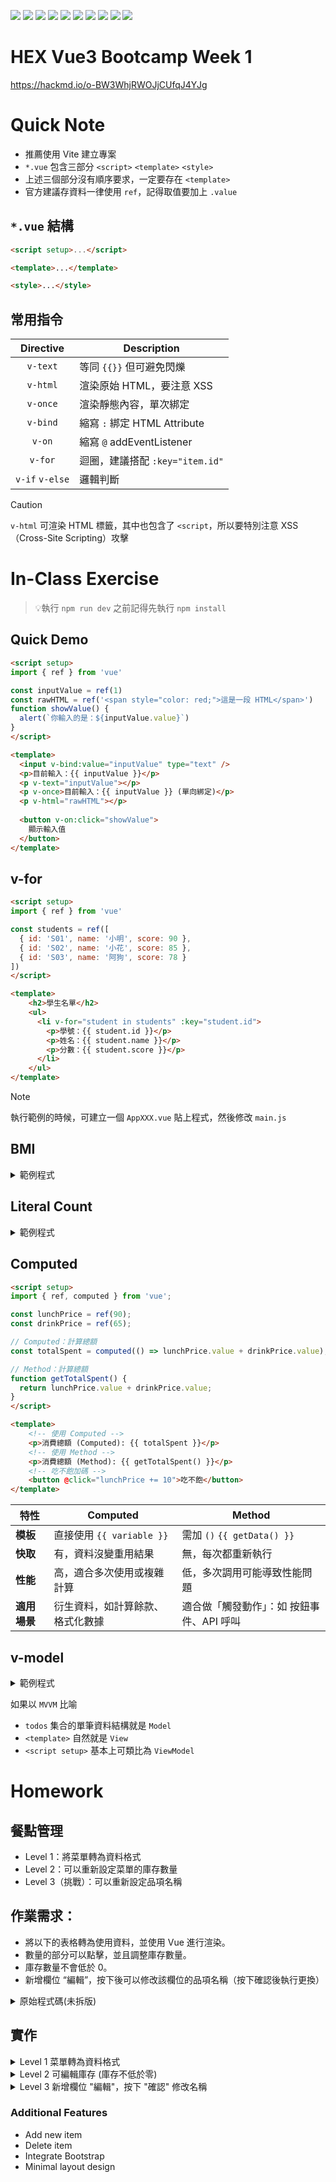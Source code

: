 
![](https://img.shields.io/badge/Node.js-24-5FA04E?logo=nodedotjs)
![](https://img.shields.io/badge/npm-11-CB3837?logo=npm)
![](https://img.shields.io/badge/Vite-7-646CFF?logo=vite)
![](https://img.shields.io/badge/Vue-3-4FC08D?logo=vuedotjs)
![](https://img.shields.io/badge/HTML-5-E34F26?logo=html5)
![](https://img.shields.io/badge/JavaScript-ES6-F7DF1E?logo=javascript)
![](https://img.shields.io/badge/CSS-3-663399?logo=css)
![](https://img.shields.io/badge/Bootstrap-5-7952B3?logo=bootstrap)
![](https://img.shields.io/badge/GitHub-181717?logo=github)
![](https://img.shields.io/badge/Git-555?logo=git)


# HEX Vue3 Bootcamp Week 1

https://hackmd.io/o-BW3WhjRWOJjCUfqJ4YJg

# Quick Note

- 推薦使用 Vite 建立專案
- `*.vue` 包含三部分 `<script>` `<template>` `<style>`
- 上述三個部分沒有順序要求，一定要存在 `<template>`
- 官方建議存資料一律使用 `ref`，記得取值要加上 `.value`

## `*.vue` 結構

```html
<script setup>...</script>

<template>...</template>

<style>...</style>
```

## 常用指令

|    Directive    | Description                     |
| :-------------: | ------------------------------- |
|    `v-text`     | 等同 `{{}}` 但可避免閃爍        |
|    `v-html`     | 渲染原始 HTML，要注意 XSS       |
|    `v-once`     | 渲染靜態內容，單次綁定          |
|    `v-bind`     | 縮寫 `:` 綁定 HTML Attribute    |
|     `v-on`      | 縮寫 `@` addEventListener       |
|     `v-for`     | 迴圈，建議搭配 `:key="item.id"` |
| `v-if` `v-else` | 邏輯判斷                        |

> [!CAUTION]
> `v-html` 可渲染 HTML 標籤，其中也包含了 `<script`，所以要特別注意 XSS（Cross-Site Scripting）攻擊

# In-Class Exercise

> 💡執行 `npm run dev` 之前記得先執行 `npm install`

## Quick Demo

```html
<script setup>
import { ref } from 'vue'

const inputValue = ref(1)
const rawHTML = ref('<span style="color: red;">這是一段 HTML</span>')
function showValue() {
  alert(`你輸入的是：${inputValue.value}`)
}
</script>

<template>
  <input v-bind:value="inputValue" type="text" />
  <p>目前輸入：{{ inputValue }}</p>
  <p v-text="inputValue"></p>
  <p v-once>目前輸入：{{ inputValue }} (單向綁定)</p>
  <p v-html="rawHTML"></p>
  
  <button v-on:click="showValue">
    顯示輸入值
  </button>
</template>
```

## v-for

```html
<script setup>
import { ref } from 'vue'

const students = ref([
  { id: 'S01', name: '小明', score: 90 },
  { id: 'S02', name: '小花', score: 85 },
  { id: 'S03', name: '阿狗', score: 78 }
])
</script>

<template>
    <h2>學生名單</h2>
    <ul>
      <li v-for="student in students" :key="student.id">
        <p>學號：{{ student.id }}</p>
        <p>姓名：{{ student.name }}</p>
        <p>分數：{{ student.score }}</p>
      </li>
    </ul>
</template>
```

> [!NOTE]
> 執行範例的時候，可建立一個 `AppXXX.vue` 貼上程式，然後修改 `main.js`

## BMI

<details>
    <summary>範例程式</summary>

```html
<script setup>
import { ref } from 'vue'

// 響應式數據
const height = ref('')
const weight = ref('')
const bmi = ref(0)
const bmiStatus = ref('')
const statusColor = ref('#95a5a6')

// 計算 BMI 的函數
function calculateBMI() {
  if (!height.value || !weight.value) {
    bmi.value = 0
    bmiStatus.value = ''
    statusColor.value = '#95a5a6'
    return
  }
  
  const heightInMeters = height.value / 100
  bmi.value = (weight.value / (heightInMeters * heightInMeters)).toFixed(1)
  
  // 計算狀態
  const bmiValue = parseFloat(bmi.value)
  if (bmiValue < 18.5) {
    bmiStatus.value = '體重過輕'
    statusColor.value = '#3498db'
  } else if (bmiValue < 24) {
    bmiStatus.value = '正常範圍'
    statusColor.value = '#27ae60'
  } else if (bmiValue < 27) {
    bmiStatus.value = '體重過重'
    statusColor.value = '#f39c12'
  } else {
    bmiStatus.value = '肥胖'
    statusColor.value = '#e74c3c'
  }
}
</script>

<template>
  <div class="container">
    <h1>BMI 計算器</h1>
    
    <div class="form-group">
      <label>身高 (公分):</label>
      <!-- v-model 雙向綁定 -->
      <input 
        v-model="height" 
        type="number" 
        placeholder="請輸入身高"
      >
    </div>

    <div class="form-group">
      <label>體重 (公斤):</label>
      <!-- v-model 雙向綁定 -->
      <input 
        v-model="weight" 
        type="number" 
        placeholder="請輸入體重"
      >
    </div>

    <!-- 顯示輸入的數值 -->
    <div class="input-display">
      <p>您輸入的身高: {{ height || '未輸入' }} 公分</p>
      <p>您輸入的體重: {{ weight || '未輸入' }} 公斤</p>
    </div>

    <!-- 計算按鈕 -->
    <div class="button-group">
      <button 
        @click="calculateBMI"
        :disabled="!height || !weight"
      >
        計算 BMI
      </button>
    </div>

    <!-- BMI 結果顯示 -->
    <div class="result" v-if="bmi > 0">
      <h2>您的 BMI 值: {{ bmi }}</h2>
      <!-- v-bind 綁定樣式 -->
      <h3 :style="{ color: statusColor }">{{ bmiStatus }}</h3>
    </div>

    <!-- BMI 參考標準 -->
    <div class="reference">
      <h4>BMI 參考標準:</h4>
      <ul>
        <li :style="{ color: '#3498db' }">過輕: &lt; 18.5</li>
        <li :style="{ color: '#27ae60' }">正常: 18.5 - 23.9</li>
        <li :style="{ color: '#f39c12' }">過重: 24 - 26.9</li>
        <li :style="{ color: '#e74c3c' }">肥胖: ≥ 27</li>
      </ul>
    </div>
  </div>
</template>

<style scoped>
.container {
  max-width: 400px;
  margin: 50px auto;
  padding: 20px;
  font-family: Arial, sans-serif;
}

h1 {
  text-align: center;
  color: #2c3e50;
}

.form-group {
  margin-bottom: 15px;
}

label {
  display: block;
  margin-bottom: 5px;
  font-weight: bold;
}

input {
  width: 100%;
  padding: 8px;
  border: 1px solid #ddd;
  border-radius: 4px;
  font-size: 16px;
}

.input-display {
  background-color: #f8f9fa;
  padding: 10px;
  border-radius: 4px;
  margin: 15px 0;
}

.input-display p {
  margin: 5px 0;
  font-size: 14px;
  color: #666;
}

.button-group {
  text-align: center;
  margin: 20px 0;
}

button {
  padding: 12px 24px;
  font-size: 16px;
  background-color: #3498db;
  color: white;
  border: none;
  border-radius: 4px;
  cursor: pointer;
}

button:hover:not(:disabled) {
  background-color: #2980b9;
}

button:disabled {
  background-color: #95a5a6;
  cursor: not-allowed;
}

.result {
  text-align: center;
  margin: 20px 0;
  padding: 15px;
  background-color: #f0f0f0;
  border-radius: 4px;
}

.reference {
  margin-top: 30px;
  padding: 15px;
  background-color: #f8f9fa;
  border-radius: 4px;
}

.reference h4 {
  margin-top: 0;
  color: #2c3e50;
}

.reference ul {
  list-style: none;
  padding: 0;
}

.reference li {
  padding: 2px 0;
  font-weight: bold;
}
</style>

```
</details>

## Literal Count

<details>
<summary>範例程式</summary>

```html
<script setup>
import { ref, computed } from 'vue'

// 響應式數據
const userInput = ref('')
const maxLength = ref(50)

// 計算剩餘字數 (使用 computed)
const remainingChars = computed(() => {
  return maxLength.value - userInput.value.length
})

// 清空輸入
const clearInput = () => {
  userInput.value = ''
}
</script>

<template>
  <div class="container">
    <h1>字數倒數計算器</h1>
    
    <!-- 設定字數限制 -->
    <div class="setting-group">
      <label>字數限制:</label>
      <!-- v-model 雙向綁定 -->
      <input 
        v-model="maxLength" 
        type="number" 
        min="10"
        max="200"
      >
    </div>

    <!-- 文字輸入區 -->
    <div class="input-group">
      <label>請輸入文字:</label>
      <!-- v-model 雙向綁定文字內容 -->
      <textarea 
        v-model="userInput"
        placeholder="開始輸入您的文字..."
        rows="4"
      ></textarea>
    </div>

    <!-- 顯示統計資訊 -->
    <div class="info-box">
      <p>已輸入: {{ userInput.length }} 字</p>
      <p>字數限制: {{ maxLength }} 字</p>
      <!-- v-bind 根據剩餘字數改變顏色 -->
      <p :style="{ color: remainingChars >= 0 ? 'green' : 'red' }">
        剩餘: {{ remainingChars }} 字
      </p>
    </div>

    <!-- 即時預覽 -->
    <div class="preview-box">
      <h3>預覽:</h3>
      <div class="preview-text">
        {{ userInput || '您輸入的文字會顯示在這裡...' }}
      </div>
    </div>

    <!-- 操作按鈕 -->
    <div class="button-area">
      <!-- v-bind 控制按鈕是否可點擊 -->
      <button 
        @click="clearInput"
        :disabled="userInput.length === 0"
      >
        清空
      </button>
      
      <button 
        :disabled="remainingChars < 0"
        :style="{ backgroundColor: remainingChars < 0 ? 'gray' : '#007bff' }"
      >
        {{ remainingChars < 0 ? '字數超過!' : '確定' }}
      </button>
    </div>
  </div>
</template>

<style scoped>
.container {
  max-width: 500px;
  margin: 30px auto;
  padding: 20px;
  font-family: Arial, sans-serif;
}

h1 {
  text-align: center;
  color: #333;
}

.setting-group, .input-group {
  margin-bottom: 20px;
}

label {
  display: block;
  margin-bottom: 5px;
  font-weight: bold;
}

input[type="number"] {
  width: 100px;
  padding: 8px;
  border: 1px solid #ccc;
  border-radius: 4px;
}

textarea {
  width: 100%;
  padding: 10px;
  border: 1px solid #ccc;
  border-radius: 4px;
  font-size: 16px;
  resize: vertical;
}

.info-box {
  background-color: #f5f5f5;
  padding: 15px;
  border-radius: 4px;
  margin-bottom: 20px;
}

.info-box p {
  margin: 5px 0;
  font-size: 16px;
}

.preview-box {
  border: 1px solid #ddd;
  border-radius: 4px;
  padding: 15px;
  margin-bottom: 20px;
}

.preview-box h3 {
  margin-top: 0;
  color: #555;
}

.preview-text {
  min-height: 50px;
  padding: 10px;
  background-color: #f9f9f9;
  border-radius: 4px;
  white-space: pre-wrap;
}

.button-area {
  display: flex;
  gap: 10px;
}

button {
  flex: 1;
  padding: 10px;
  border: none;
  border-radius: 4px;
  font-size: 16px;
  cursor: pointer;
  color: white;
}

button:first-child {
  background-color: #6c757d;
}

button:disabled {
  cursor: not-allowed;
  opacity: 0.6;
}

button:hover:not(:disabled) {
  opacity: 0.9;
}
</style>
```

</details>

## Computed

```html
<script setup>
import { ref, computed } from 'vue';

const lunchPrice = ref(90);
const drinkPrice = ref(65);

// Computed：計算總額
const totalSpent = computed(() => lunchPrice.value + drinkPrice.value);

// Method：計算總額
function getTotalSpent() {
  return lunchPrice.value + drinkPrice.value;
}
</script>

<template>
    <!-- 使用 Computed -->
    <p>消費總額 (Computed): {{ totalSpent }}</p>
    <!-- 使用 Method -->
    <p>消費總額 (Method): {{ getTotalSpent() }}</p>
    <!-- 吃不飽加碼 -->
    <button @click="lunchPrice += 10">吃不飽</button>
</template>
```

| 特性         | Computed                         | Method                                    |
| ------------ | -------------------------------- | ----------------------------------------- |
| **模板**     | 直接使用 `{{ variable }}`        | 需加 `()` `{{ getData() }}`               |
| **快取**     | 有，資料沒變重用結果             | 無，每次都重新執行                        |
| **性能**     | 高，適合多次使用或複雜計算       | 低，多次調用可能導致性能問題              |
| **適用場景** | 衍生資料，如計算餘款、格式化數據 | 適合做「觸發動作」：如 按鈕事件、API 呼叫 |

## v-model

<details>
<summary>範例程式</summary>

```html
<template>
    <h1>待辦事項</h1>
    <table border="1">
      <thead>
        <tr>
          <th>待辦事項</th>
          <th>到期日</th>
          <th>已完成</th>
        </tr>
      </thead>
      <tbody>
        <tr v-for="todo in todos" :key="todo.name">
          <td v-text="todo.name"></td>
          <td v-html="formatDueDate(todo.dueDate)"></td>
          <td>{{ todo.completed ? '是' : '否' }}</td>
        </tr>
      </tbody>
    </table>

    <h1>新增 (v-model 雙向綁定)</h1>
    <div>
      <input v-model="newTodoName" placeholder="新增待辦事項" />
      <input v-model="newTodoDueDate" type="date" />
      <button @click="addTodo">新增</button>
    </div>
</template>

<script setup>
import { ref, computed } from 'vue';

const todos = ref([
  { name: '購買雜貨', dueDate: '2024-07-30', completed: true },
  { name: '完成報告', dueDate: '2024-08-01', completed: false },
  { name: '清理房間', dueDate: '2024-07-28', completed: true }
]);

const newTodoName = ref('');
const newTodoDueDate = ref('');

// 格式化到期日（模擬 HTML 渲染）
const formatDueDate = (date) => {
  return `<span style="color: #336699;">${date}</span>`;
};

// 新增待辦事項
const addTodo = () => {
  if (newTodoName.value && newTodoDueDate.value) {
    todos.value.push({
      name: newTodoName.value,
      dueDate: newTodoDueDate.value,
      completed: false,
    });
    newTodoName.value = '';
    newTodoDueDate.value = '';
  }
};
</script>
```

</details>

如果以 `MVVM` 比喻

- `todos` 集合的單筆資料結構就是 `Model`
- `<template>` 自然就是 `View`
- `<script setup>` 基本上可類比為 `ViewModel`

# Homework

## 餐點管理

- Level 1：將菜單轉為資料格式
- Level 2：可以重新設定菜單的庫存數量
- Level 3（挑戰）：可以重新設定品項名稱

## 作業需求：

- 將以下的表格轉為使用資料，並使用 Vue 進行渲染。
- 數量的部分可以點擊，並且調整庫存數量。
- 庫存數量不會低於 0。
- 新增欄位 “編輯”，按下後可以修改該欄位的品項名稱（按下確認後執行更換）

<details>
<summary>原始程式碼(未拆版)</summary>

```html
<table>
  <thead>
    <tr>
      <th scope="col">品項</th>
      <th scope="col">描述</th>
      <th scope="col">價格</th>
      <th scope="col">庫存</th>
    </tr>
  </thead>
  <tbody>
    <tr>
      <td>珍珠奶茶</td>
      <td><small>香濃奶茶搭配QQ珍珠</small></td>
      <td>50</td>
      <td><button>-</button>20<button>+</button></td>
    </tr>
    <tr>
      <td>冬瓜檸檬</td>
      <td><small>清新冬瓜配上新鮮檸檬</small></td>
      <td>45</td>
      <td><button>-</button>18<button>+</button></td>
    </tr>
    <tr>
      <td>翡翠檸檬</td>
      <td><small>綠茶與檸檬的完美結合</small></td>
      <td>55</td>
      <td><button>-</button>34<button>+</button></td>
    </tr>
    <tr>
      <td>四季春茶</td>
      <td><small>香醇四季春茶，回甘無比</small></td>
      <td>45</td>
      <td><button>-</button>10<button>+</button></td>
    </tr>
    <tr>
      <td>阿薩姆奶茶</td>
      <td><small>阿薩姆紅茶搭配香醇鮮奶</small></td>
      <td>50</td>
      <td><button>-</button>25<button>+</button></td>
    </tr>
    <tr>
      <td>檸檬冰茶</td>
      <td><small>檸檬與冰茶的清新組合</small></td>
      <td>45</td>
      <td><button>-</button>20<button>+</button></td>
    </tr>
    <tr>
      <td>芒果綠茶</td>
      <td><small>芒果與綠茶的獨特風味</small></td>
      <td>55</td>
      <td><button>-</button>18<button>+</button></td>
    </tr>
    <tr>
      <td>抹茶拿鐵</td>
      <td><small>抹茶與鮮奶的絕配</small></td>
      <td>60</td>
      <td><button>-</button>20<button>+</button></td>
    </tr>
  </tbody>
</table>
```
</details>

## 實作

<details>
<summary>Level 1 菜單轉為資料格式</summary>

```html
<template>
  <table>
    <thead>
      <tr>
        <th scope="col">#</th>
        <th scope="col">品項</th>
        <th scope="col">描述</th>
        <th scope="col">價格</th>
        <th scope="col">庫存</th>
      </tr>
    </thead>
    <tbody>
      <tr v-for="item in items" :key="item.id">
        <td>{{ item.id }}</td>
        <td>{{ item.name}}</td>
        <td><small>{{ item.description}}</small></td>
        <td>{{ item.price}}</td>
        <td><button>-</button>{{ item.stock }}<button>+</button></td>
      </tr>
    </tbody>
  </table>
</template>

<script setup>
import { ref } from 'vue';

const items = ref([
  { id: 1, name: '珍珠奶茶', description: '香濃奶茶搭配QQ珍珠', price: 50, stock: 20 },
  { id: 2, name: '冬瓜檸檬', description: '清新冬瓜配上新鮮檸檬', price: 45, stock: 18 },
  { id: 3, name: '翡翠檸檬', description: '綠茶與檸檬的完美結合', price: 55, stock: 34 },
  { id: 4, name: '四季春茶', description: '香醇四季春茶，回甘無比', price: 45, stock: 10 },
  { id: 5, name: '阿薩姆奶茶', description: '阿薩姆紅茶搭配香醇鮮奶', price: 50, stock: 25 },
  { id: 6, name: '檸檬冰茶', description: '檸檬與冰茶的清新組合', price: 45, stock: 20 },
  { id: 7, name: '芒果綠茶', description: '芒果與綠茶的獨特風味', price: 55, stock: 18 },
  { id: 8, name: '抹茶拿鐵', description: '抹茶與鮮奶的絕配', price: 60, stock: 20 }
]);
</script>
```

</details>

<details>
<summary>Level 2 可編輯庫存 (庫存不低於零)</summary>

```html
<template>
  <!-- skip code -->
  <td>
    <button @click="decreaseStock(item)">-</button>
    {{ item.stock }}
    <button @click="increaseStock(item)">+</button>
  </td>
  <!-- skip code -->
</template>

<script setup>
  // 增加庫存
  const increaseStock = (item) => { item.stock++ };
  // 減少庫存，不低於零
  const decreaseStock = (item) => { if (item.stock > 0) item.stock-- };
</script>
```

</details>

<details>
<summary>Level 3 新增欄位 "編輯"，按下 "確認" 修改名稱</summary>

```html
<template>
  <!-- skip code -->
  <td>
    <span v-if="editingItem !== item">
      {{ item.name }}
    </span>
    <input v-else v-model="editingName" />
  </td>
  <!-- skip code -->
  <td>
    <button v-if="editingItem !== item" @click="startEdit(item)">編輯</button>
    <div v-else>
      <button @click="confirmEdit()">確認</button>
      <button @click="cancelEdit()">取消</button>
    </div>
  </td>
  <!-- skip code -->
</template>

<script setup>
// 編輯相關資料狀態
const editingItem = ref(null);
const editingName = ref('');

// 開始編輯
const startEdit = (item) => {
  editingItem.value = item;
  editingName.value = item.name;
};

// 確認編輯狀態
const confirmEdit = () => {
  if (editingName.value.trim() !== '') {
    editingItem.value.name = editingName.value.trim();
  }
  else {
    alert('品項名稱不能為空，請重新操作');
  }
  cancelEdit();
};

// 取消編輯
const cancelEdit = () => {
  editingItem.value = null;
  editingName.value = '';
};
</script>
```

</details>

### Additional Features

- Add new item
- Delete item
- Integrate Bootstrap
- Minimal layout design